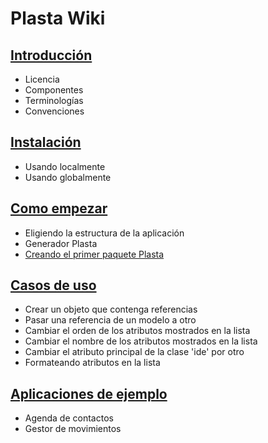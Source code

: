 # Plasta Wiki

## [Introducción](https://github.com/informaticameg/plasta)

* Licencia
* Componentes
* Terminologías
* Convenciones 

## [Instalación](https://github.com/informaticameg/plasta)

* Usando localmente
* Usando globalmente

## [Como empezar](https://github.com/informaticameg/plasta)

* Eligiendo la estructura de la aplicación
* Generador Plasta
* [Creando el primer paquete Plasta](https://github.com/informaticameg/plasta)

## [Casos de uso](https://github.com/informaticameg/plasta)

* Crear un objeto que contenga referencias
* Pasar una referencia de un modelo a otro
* Cambiar el orden de los atributos mostrados en la lista
* Cambiar el nombre de los atributos mostrados en la lista
* Cambiar el atributo principal de la clase 'ide' por otro 
* Formateando atributos en la lista

## [Aplicaciones de ejemplo](https://github.com/informaticameg/plasta)

* Agenda de contactos
* Gestor de movimientos